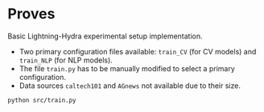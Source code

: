 # Proves
 Basic Lightning-Hydra experimental setup implementation.

- Two primary configuration files available: `train_CV` (for CV models) and `train_NLP` (for NLP models).
- The file `train.py` has to be manually modified to select a primary configuration.
- Data sources `caltech101` and `AGnews` not available due to their size.

 ```
 python src/train.py
 ```
